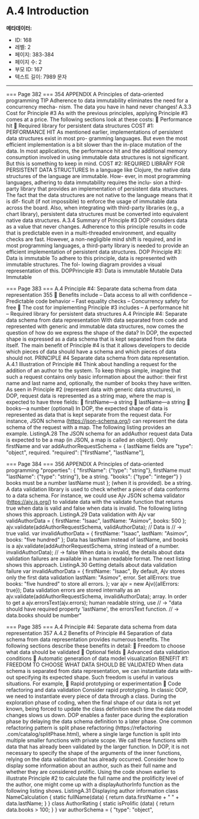 # A.4 Introduction

**메타데이터:**
- ID: 168
- 레벨: 2
- 페이지: 383-384
- 페이지 수: 2
- 부모 ID: 167
- 텍스트 길이: 7989 문자

---

=== Page 382 ===
354 APPENDIX A Principles of data-oriented programming
TIP Adherence to data immutability eliminates the need for a concurrency mecha-
nism. The data you have in hand never changes!
A.3.3 Cost for Principle #3
As with the previous principles, applying Principle #3 comes at a price. The following
sections look at these costs:
 Performance hit
 Required library for persistent data structures
COST #1: PERFORMANCE HIT
As mentioned earlier, implementations of persistent data structures exist in most pro-
gramming languages. But even the most efficient implementation is a bit slower than
the in-place mutation of the data. In most applications, the performance hit and the
additional memory consumption involved in using immutable data structures is not
significant. But this is something to keep in mind.
COST #2: REQUIRED LIBRARY FOR PERSISTENT DATA STRUCTURES
In a language like Clojure, the native data structures of the language are immutable. How-
ever, in most programming languages, adhering to data immutability requires the inclu-
sion a third-party library that provides an implementation of persistent data structures.
The fact that the data structures are not native to the language means that it is dif-
ficult (if not impossible) to enforce the usage of immutable data across the board.
Also, when integrating with third-party libraries (e.g., a chart library), persistent data
structures must be converted into equivalent native data structures.
A.3.4 Summary of Principle #3
DOP considers data as a value that never changes. Adherence to this principle results
in code that is predictable even in a multi-threaded environment, and equality checks
are fast. However, a non-negligible mind shift is required, and in most programming
languages, a third-party library is needed to provide an efficient implementation of
persistent data structures.
DOP Principle #3: Data is immutable
To adhere to this principle, data is represented with immutable structures. The fol-
lowing diagram provides a visual representation of this.
DOPPrinciple #3: Data is immutable
Mutable
Data
Immutable

=== Page 383 ===
A.4 Principle #4: Separate data schema from data representation 355
 Benefits include
– Data access to all with confidence
– Predictable code behavior
– Fast equality checks
– Concurrency safety for free
 The cost for implementing Principle #3 includes
– A performance hit
– Required library for persistent data structures
A.4 Principle #4: Separate data schema from data
representation
With data separated from code and represented with generic and immutable data
structures, now comes the question of how do we express the shape of the data? In
DOP, the expected shape is expressed as a data schema that is kept separated from the
data itself. The main benefit of Principle #4 is that it allows developers to decide
which pieces of data should have a schema and which pieces of data should not.
PRINCIPLE #4 Separate data schema from data representation.
A.4.1 Illustration of Principle #4
Think about handling a request for the addition of an author to the system. To keep things
simple, imagine that such a request contains only basic information about the author:
their first name and last name and, optionally, the number of books they have written. As
seen in Principle #2 (represent data with generic data structures), in DOP, request data
is represented as a string map, where the map is expected to have three fields:
 firstName—a string
 lastName—a string
 books—a number (optional)
In DOP, the expected shape of data is represented as data that is kept separate from the
request data. For instance, JSON schema (https://json-schema.org/) can represent the
data schema of the request with a map. The following listing provides an example.
ListingA.28 The JSON schema for an addAuthor request data
Data is expected to be a map (in JSON,
a map is called an object).
Only firstName and
var addAuthorRequestSchema = {
lastName fields are
"type": "object",
required.
"required": ["firstName", "lastName"],

=== Page 384 ===
356 APPENDIX A Principles of data-oriented programming
"properties": {
"firstName": {"type": "string"},
firstName must
"lastName": {"type": "string"},
be a string.
"books": {"type": "integer"}
}
books must be a number lastName must
};
(when it is provided). be a string.
A data validation library is used to check whether a piece of data conforms to a data
schema. For instance, we could use Ajv JSON schema validator (https://ajv.js.org/) to
validate data with the validate function that returns true when data is valid and
false when data is invalid. The following listing shows this approach.
ListingA.29 Data validation with Ajv
var validAuthorData = {
firstName: "Isaac",
lastName: "Asimov",
books: 500
};
ajv.validate(addAuthorRequestSchema,
validAuthorData); //
Data is
// → true
valid.
var invalidAuthorData = {
firstName: "Isaac",
lastNam: "Asimov",
books: "five hundred"
};
Data has lastNam instead
of lastName, and books is a
ajv.validate(addAuthorRequestSchema,
string instead of a number.
invalidAuthorData);
// → false
When data is invalid, the details about data validation failures are available in a human
readable format. The next listing shows this approach.
ListingA.30 Getting details about data validation failure
var invalidAuthorData = {
firstName: "Isaac", By default, Ajv stores only
the first data validation
lastNam: "Asimov",
error. Set allErrors: true
books: "five hundred"
to store all errors.
};
var ajv = new Ajv({allErrors: true}); Data validation errors are
stored internally as an
ajv.validate(addAuthorRequestSchema, invalidAuthorData);
array. In order to get a
ajv.errorsText(ajv.errors);
human readable string, use
// → "data should have required property 'lastName',
the errorsText function.
// → data.books should be number"

=== Page 385 ===
A.4 Principle #4: Separate data schema from data representation 357
A.4.2 Benefits of Principle #4
Separation of data schema from data representation provides numerous benefits. The
following sections describe these benefits in detail:
 Freedom to choose what data should be validated
 Optional fields
 Advanced data validation conditions
 Automatic generation of data model visualization
BENEFIT #1: FREEDOM TO CHOOSE WHAT DATA SHOULD BE VALIDATED
When data schema is separated from data representation, we can instantiate data with-
out specifying its expected shape. Such freedom is useful in various situations. For
example,
 Rapid prototyping or experimentation
 Code refactoring and data validation
Consider rapid prototyping. In classic OOP, we need to instantiate every piece of data
through a class. During the exploration phase of coding, when the final shape of our
data is not yet known, being forced to update the class definition each time the data
model changes slows us down. DOP enables a faster pace during the exploration
phase by delaying the data schema definition to a later phase.
One common refactoring pattern is split phase refactoring (https://refactoring
.com/catalog/splitPhase.html), where a single large function is split into multiple
smaller functions with private scope. We call these functions with data that has already
been validated by the larger function. In DOP, it is not necessary to specify the shape
of the arguments of the inner functions, relying on the data validation that has
already occurred.
Consider how to display some information about an author, such as their full name
and whether they are considered prolific. Using the code shown earlier to illustrate
Principle #2 to calculate the full name and the prolificity level of the author, one
might come up with a displayAuthorInfo function as the following listing shows.
ListingA.31 Displaying author information
class NameCalculation {
static fullName(data) {
return data.firstName + " " + data.lastName;
}
}
class AuthorRating {
static isProlific (data) {
return data.books > 100;
}
}
var authorSchema = {
"type": "object",